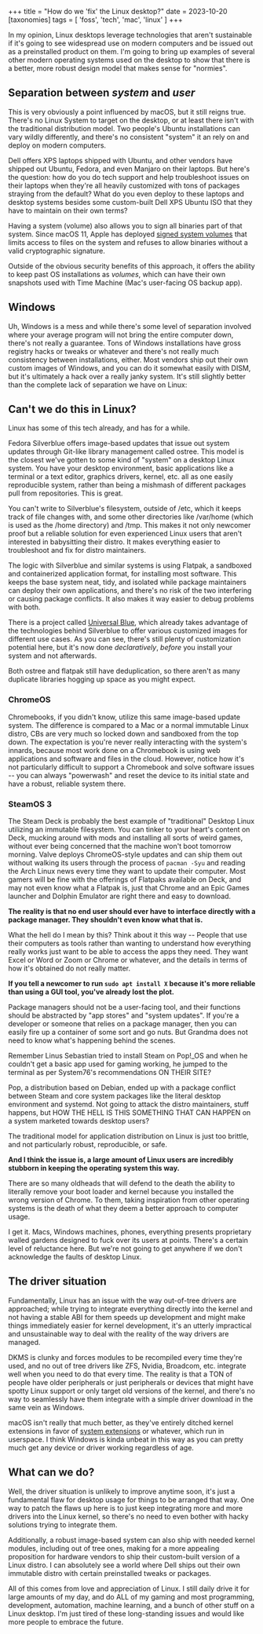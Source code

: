 +++
title = "How do we 'fix' the Linux desktop?"
date = 2023-10-20
[taxonomies]
tags = [ 'foss', 'tech', 'mac', 'linux' ]
+++

In my opinion, Linux desktops leverage technologies that aren't sustainable if it's going to see widespread use on modern computers and be issued out as a preinstalled product on them. I'm going to bring up examples of several other modern operating systems used on the desktop to show that there is a better, more robust design model that makes sense for "normies".


## Separation between *system* and *user*

This is very obviously a point influenced by macOS, but it still reigns true. There's no Linux System to target on the desktop, or at least there isn't with the traditional distribution model. Two people's Ubuntu installations can vary wildly differently, and there's no consistent "system" it an rely on and deploy on modern computers. 

Dell offers XPS laptops shipped with Ubuntu, and other vendors have shipped out Ubuntu, Fedora, and even Manjaro on their laptops. But here's the question: how do you do tech support and help troubleshoot issues on their laptops when they're all heavily customized with tons of packages straying from the default? What do you even deploy to these laptops and desktop systems besides some custom-built Dell XPS Ubuntu ISO that they have to maintain on their own terms?

Having a system (volume) also allows you to sign all binaries part of that system. Since macOS 11, Apple has deployed [signed system volumes](https://support.apple.com/guide/mac-help/what-is-a-signed-system-volume-mchl0f9af76f/mac) that limits access to files on the system and refuses to allow binaries without a valid cryptographic signature. 

Outside of the obvious security benefits of this approach, it offers the ability to keep past OS installations as *volumes*, which can have their own snapshots used with Time Machine (Mac's user-facing OS backup app).

## Windows

Uh, Windows is a mess and while there's some level of separation involved where your average program will not bring the entire computer down, there's not really a guarantee. Tons of Windows installations have gross registry hacks or tweaks or whatever and there's not really much consistency between installations, either. Most vendors ship out their own custom images of Windows, and you can do it somewhat easily with DISM, but it's ultimately a hack over a really janky system. It's still slightly better than the complete lack of separation we have on Linux:

## Can't we do this in Linux?

Linux has some of this tech already, and has for a while. 

Fedora Silverblue offers image-based updates that issue out system updates through Git-like library management called ostree. This model is the closest we've gotten to some kind of "system" on a desktop Linux system. You have your desktop environment, basic applications like a terminal or a text editor, graphics drivers, kernel, etc. all as one easily reproducible system, rather than being a mishmash of different packages pull from repositories. This is great. 

You can't write to Silverblue's filesystem, outside of /etc, which it keeps track of file changes with, and some other directories like /var/home (which is used as the /home directory) and /tmp. This makes it not only newcomer proof but a reliable solution for even experienced Linux users that aren't interested in babysitting their distro. It makes everything easier to troubleshoot and fix for distro maintainers.

The logic with Silverblue and similar systems is using Flatpak, a sandboxed and containerized application format, for installing most software. This keeps the base system neat, tidy, and isolated while package maintainers can deploy their own applications, and there's no risk of the two interfering or causing package conflicts. It also makes it way easier to debug problems with both.

There is a project called [Universal Blue](https://universal-blue.org/), which already takes advantage of the technologies behind Silverblue to offer various customized images for different use cases. As you can see, there's still plenty of customization potential here, but it's now done *declaratively*, *before* you install your system and not afterwards. 

Both ostree and flatpak still have deduplication, so there aren't as many duplicate libraries hogging up space as you might expect. 

### ChromeOS

Chromebooks, if you didn't know, utilize this same image-based update system. The difference is compared to a Mac or a normal immutable Linux distro, CBs are very much so locked down and sandboxed from the top down. The expectation is you're never really interacting with the system's innards, because most work done on a Chromebook is using web applications and software and files in the cloud. However, notice how it's not particularly difficult to support a Chromebook and solve software issues -- you can always "powerwash" and reset the device to its initial state and have a robust, reliable system there.

### SteamOS 3

The Steam Deck is probably the best example of "traditional" Desktop Linux utilizing an immutable filesystem. You can tinker to your heart's content on Deck, mucking around with mods and installing all sorts of weird games, without ever being concerned that the machine won't boot tomorrow morning. Valve deploys ChromeOS-style updates and can ship them out without walking its users through the process of `pacman -Syu` and reading the Arch Linux news every time they want to update their computer. Most gamers will be fine with the offerings of Flatpaks available on Deck, and may not even know what a Flatpak is, just that Chrome and an Epic Games launcher and Dolphin Emulator are right there and easy to download.

**The reality is that no end user should ever have to interface directly with a package manager. They shouldn't even know what that is.**

What the hell do I mean by this? Think about it this way -- People that use their computers as tools rather than wanting to understand how everything really works just want to be able to access the apps they need. They want Excel or Word or Zoom or Chrome or whatever, and the details in terms of how it's obtained do not really matter.

**If you tell a newcomer to run `sudo apt install X` because it's more reliable than using a GUI tool, you've already lost the plot.**

Package managers should not be a user-facing tool, and their functions should be abstracted by "app stores" and "system updates". If you're a developer or someone that relies on a package manager, then you can easily fire up a container of some sort and go nuts. But Grandma does not need to know what's happening behind the scenes.

Remember Linus Sebastian tried to install Steam on Pop!\_OS and when he couldn't get a basic app used for gaming working, he jumped to the terminal as per System76's recommendations ON THEIR SITE?

Pop, a distribution based on Debian, ended up with a package conflict between Steam and core system packages like the literal desktop environment and systemd. Not going to attack the distro maintainers, stuff happens, but HOW THE HELL IS THIS SOMETHING THAT CAN HAPPEN on a system marketed towards desktop users?

The traditional model for application distribution on Linux is just too brittle, and not particularly robust, reproducible, or safe. 

**And I think the issue is, a large amount of Linux users are incredibly stubborn in keeping the operating system this way.**

There are so many oldheads that will defend to the death the ability to literally remove your boot loader and kernel because you installed the wrong version of Chrome. To them, taking inspiration from other operating systems is the death of what they deem a better approach to computer usage.

I get it. Macs, Windows machines, phones, everything presents proprietary walled gardens designed to fuck over its users at points. There's a certain level of reluctance here. But we're not going to get anywhere if we don't acknowledge the faults of desktop Linux.

## The driver situation

Fundamentally, Linux has an issue with the way out-of-tree drivers are approached; while trying to integrate everything directly into the kernel and not having a stable ABI for them speeds up development and might make things immediately easier for kernel development, it's an utterly impractical and unsustainable way to deal with the reality of the way drivers are managed. 

DKMS is clunky and forces modules to be recompiled every time they're used, and no out of tree drivers like ZFS, Nvidia, Broadcom, etc. integrate well when you need to do that every time. The reality is that a TON of people have older peripherals or just peripherals or devices that might have spotty Linux support or only target old versions of the kernel, and there's no way to seamlessly have them integrate with a simple driver download in the same vein as Windows.

macOS isn't really that much better, as they've entirely ditched kernel extensions in favor of [system extensions](https://support.apple.com/guide/deployment/system-and-kernel-extensions-in-macos-depa5fb8376f/web) or whatever, which run in userspace. I think Windows is kinda unbeat in this way as you can pretty much get any device or driver working regardless of age. 

## What can we do?

Well, the driver situation is unlikely to improve anytime soon, it's just a fundamental flaw for desktop usage for things to be arranged that way. One way to patch the flaws up here is to just keep integrating more and more drivers into the Linux kernel, so there's no need to even bother with hacky solutions trying to integrate them. 

Additionally, a robust image-based system can also ship with needed kernel modules, including out of tree ones, making for a more appealing proposition for hardware vendors to ship their custom-built version of a Linux distro. I can absolutely see a world where Dell ships out their own immutable distro with certain preinstalled tweaks or packages.

All of this comes from love and appreciation of Linux. I still daily drive it for large amounts of my day, and do ALL of my gaming and most programming, development, automation, machine learning, and a bunch of other stuff on a Linux desktop. I'm just tired of these long-standing issues and would like more people to embrace the future.